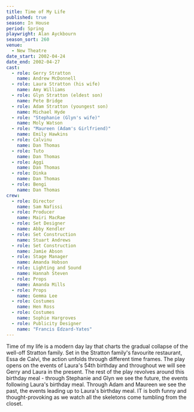 ```yaml
---
title: Time of My Life
published: true
season: In House
period: Spring
playwright: Alan Ayckbourn
season_sort: 260
venue:
  - New Theatre
date_start: 2002-04-24
date_end: 2002-04-27
cast:
  - role: Gerry Stratton
    name: Andrew McDonnell
  - role: Laura Stratton (his wife)
    name: Amy Williams
  - role: Glyn Stratton (eldest son)
    name: Pete Bridge
  - role: Adam Stratton (youngest son)
    name: Michael Hyde
  - role: "Stephanie (Glyn's wife)"
    name: Moly Watson
  - role: "Maureen (Adam's Girlfriend)"
    name: Emily Hawkins
  - role: Calvinu
    name: Dan Thomas
  - role: Tuto
    name: Dan Thomas
  - role: Aggi
    name: Dan Thomas
  - role: Dinka
    name: Dan Thomas
  - role: Bengi
    name: Dan Thomas
crew:
  - role: Director
    name: Sam Nafissi
  - role: Producer
    name: Mairi MacRae
  - role: Set Designer
    name: Abby Kendler
  - role: Set Construction
    name: Stuart Andrews
  - role: Set Construction
    name: Jamie Abson
  - role: Stage Manager
    name: Amanda Hobson
  - role: Lighting and Sound
    name: Hannah Steven
  - role: Props
    name: Amanda Mills
  - role: Props
    name: Gemma Lee
  - role: Costumes
    name: Hen Ross
  - role: Costumes
    name: Sophie Hargroves
  - role: Publicity Designer
    name: "Francis Edzard-Yates"
---
```


Time of my life is a modern day lay that charts the gradual collapse of the well-off Stratton family. Set in the Stratton family's favourite restaurant, Essa de Calvi, the action unfolds through different time frames. The play opens on the events of Laura's 54th birthday and throughout we will see Gerry and Laura in the present. The rest of the play revolves around this birthday meal - through Stephanie and Glyn we see the future, the events following Laura's birthday meal. Through Adam and Maureen we see the past, the events leading up to Laura's birthday meal. IT is both funny and thought-provoking as we watch all the skeletons come tumbling from the closet.

